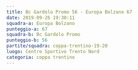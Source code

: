 ```yaml
---
title: Bc Gardolo Promo 56 - Europa Bolzano 67
date: 2019-09-26 19:30:11
squadra-a: Europa Bolzano
punteggio-a: 67
squadra-b: Bc Gardolo Promo
punteggio-b: 56
partite/squadra: coppa-trentino-19-20
luogo: Centro Sportivo Trento Nord
categoria: coppa trentino
---
```

